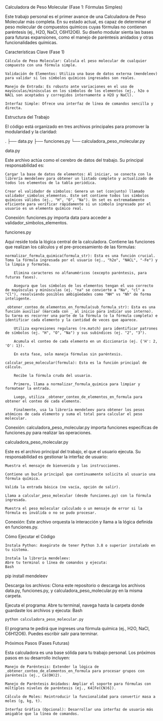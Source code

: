 Calculadora de Peso Molecular (Fase 1: Fórmulas Simples)

Este trabajo personal es el primer avance de una Calculadora de Peso Molecular más completa. En su estado actual, es capaz de determinar el peso molecular de compuestos químicos cuyas fórmulas no contienen paréntesis (ej., H2O, NaCl, C6H12O6). Su diseño modular sienta las bases para futuras expansiones, como el manejo de paréntesis anidados y otras funcionalidades químicas.

Características Clave (Fase 1)

    Cálculo de Peso Molecular: Calcula el peso molecular de cualquier compuesto con una fórmula simple.

    Validación de Elementos: Utiliza una base de datos externa (mendeleev) para validar si los símbolos químicos ingresados son reales.

    Manejo de Entrada: Es robusto ante variaciones en el uso de mayúsculas/minúsculas en los símbolos de los elementos (ej., h2o o NACL son aceptados y corregidos internamente a H2O y NaCl).

    Interfaz Simple: Ofrece una interfaz de línea de comandos sencilla y directa.

Estructura del Trabajo

El código está organizado en tres archivos principales para promover la modularidad y la claridad:

.
├── data.py
├── funciones.py
└── calculadora_peso_molecular.py

data.py

Este archivo actúa como el cerebro de datos del trabajo. Su principal responsabilidad es:

    Cargar la base de datos de elementos: Al iniciar, se conecta con la librería mendeleev para obtener un listado completo y actualizado de todos los elementos de la tabla periódica.

    Crear el validador de símbolos: Genera un set (conjunto) llamado validador_simbolos_elementos. Este set contiene todos los símbolos químicos válidos (ej., "H", "O", "Na"). Un set es extremadamente eficiente para verificar rápidamente si un símbolo ingresado por el usuario es un elemento químico real.

Conexión: funciones.py importa data para acceder a validador_simbolos_elementos.

funciones.py

Aquí reside toda la lógica central de la calculadora. Contiene las funciones que realizan los cálculos y el pre-procesamiento de las fórmulas:

    normalizar_formula_quimica(formula_str): Esta es una función crucial. Toma la fórmula ingresada por el usuario (ej., "h2o", "NACL", "-Fe") y la limpia y formatea.

        Elimina caracteres no alfanuméricos (excepto paréntesis, para futuras fases).

        Asegura que los símbolos de los elementos tengan el uso correcto de mayúsculas y minúsculas (ej. "na" se convierte a "Na", "cl" a "Cl"), resolviendo posibles ambigüedades como "NH" vs "Nh" de forma inteligente.

    _obtener_conteo_de_elementos_en_formula(sub_formula_str): Esta es una función auxiliar (marcada con _ al inicio para indicar uso interno). Su tarea es recorrer una parte de la fórmula (o la fórmula completa) e identificar cada elemento y la cantidad de veces que aparece.

        Utiliza expresiones regulares (re.match) para identificar patrones de símbolos (ej. "H", "O", "Na") y sus subíndices (ej. "2", "3").

        Acumula el conteo de cada elemento en un diccionario (ej. {'H': 2, 'O': 1}).

        En esta fase, solo maneja fórmulas sin paréntesis.

    calcular_peso_molecular(formula): Esta es la función principal de cálculo.

        Recibe la fórmula cruda del usuario.

        Primero, llama a normalizar_formula_quimica para limpiar y formatear la entrada.

        Luego, utiliza _obtener_conteo_de_elementos_en_formula para obtener el conteo de cada elemento.

        Finalmente, usa la librería mendeleev para obtener los pesos atómicos de cada elemento y suma el total para calcular el peso molecular.

Conexión: calculadora_peso_molecular.py importa funciones específicas de funciones.py para realizar las operaciones.

calculadora_peso_molecular.py

Este es el archivo principal del trabajo, el que el usuario ejecuta. Su responsabilidad es gestionar la interfaz de usuario:

    Muestra el mensaje de bienvenida y las instrucciones.

    Contiene un bucle principal que continuamente solicita al usuario una fórmula química.

    Valida la entrada básica (no vacía, opción de salir).

    Llama a calcular_peso_molecular (desde funciones.py) con la fórmula ingresada.

    Muestra el peso molecular calculado o un mensaje de error si la fórmula es inválida o no se pudo procesar.

Conexión: Este archivo orquesta la interacción y llama a la lógica definida en funciones.py.

Cómo Ejecutar el Código

    Instala Python: Asegúrate de tener Python 3.8 o superior instalado en tu sistema.

    Instala la librería mendeleev:
    Abre tu terminal o línea de comandos y ejecuta:
    Bash

pip install mendeleev

Descarga los archivos: Clona este repositorio o descarga los archivos data.py, funciones.py, y calculadora_peso_molecular.py en la misma carpeta.

Ejecuta el programa:
Abre tu terminal, navega hasta la carpeta donde guardaste los archivos y ejecuta:
Bash

    python calculadora_peso_molecular.py

El programa te pedirá que ingreses una fórmula química (ej., H2O, NaCl, C6H12O6). Puedes escribir salir para terminar.

Próximos Pasos (Fases Futuras)

Esta calculadora es una base sólida para tu trabajo personal. Los próximos pasos en su desarrollo incluyen:

    Manejo de Paréntesis: Extender la lógica de _obtener_conteo_de_elementos_en_formula para procesar grupos con paréntesis (ej., Ca(OH)2).

    Manejo de Paréntesis Anidados: Ampliar el soporte para fórmulas con múltiples niveles de paréntesis (ej., K4[Fe(CN)6]).

    Cálculo de Moles: Reintroducir la funcionalidad para convertir masa a moles (g, kg, t).

    Interfaz Gráfica (Opcional): Desarrollar una interfaz de usuario más amigable que la línea de comandos.
